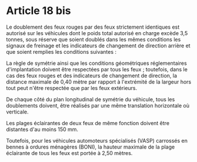 # Article 18 bis

Le doublement des feux rouges par des feux strictement identiques est autorisé sur les véhicules dont le poids total autorisé en charge excède 3,5 tonnes, sous réserve que soient doublés dans les mêmes conditions les signaux de freinage et les indicateurs de changement de direction arrière et que soient remplies les conditions suivantes :

La règle de symétrie ainsi que les conditions géométriques réglementaires d'implantation doivent être respectées par tous les feux ; toutefois, dans le cas des feux rouges et des indicateurs de changement de direction, la distance maximale de 0,40 mètre par rapport à l'extrémité de la largeur hors tout peut n'être res­pectée que par les feux extérieurs.

De chaque côté du plan longitudinal de symétrie du véhi­cule, tous les doublements doivent, être réalisés par une même translation horizontale où verticale.

Les plages éclairantes de deux feux de même fonction doivent être distantes d'au moins 150 mm.

Toutefois, pour les véhicules automoteurs spécialisés (VASP) carrossés en bennes à ordures ménagères (BONI), la hauteur maximale de la plage éclairante de tous les feux est portée à 2,50 mètres.
